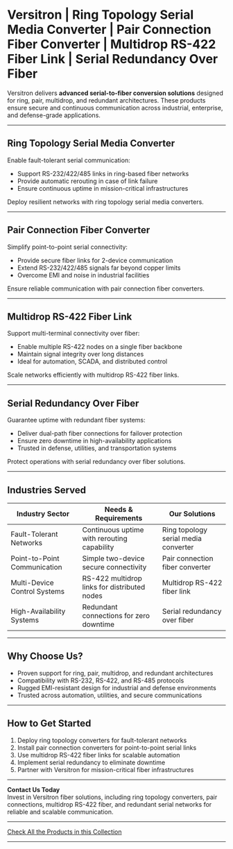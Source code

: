 # Versitron | Ring Topology Serial Media Converter | Pair Connection Fiber Converter | Multidrop RS-422 Fiber Link | Serial Redundancy Over Fiber

Versitron delivers **advanced serial-to-fiber conversion solutions** designed for ring, pair, multidrop, and redundant architectures. These products ensure secure and continuous communication across industrial, enterprise, and defense-grade applications.

---

## Ring Topology Serial Media Converter

Enable fault-tolerant serial communication:  

- Support RS-232/422/485 links in ring-based fiber networks  
- Provide automatic rerouting in case of link failure  
- Ensure continuous uptime in mission-critical infrastructures  

Deploy resilient networks with ring topology serial media converters.

---

## Pair Connection Fiber Converter

Simplify point-to-point serial connectivity:  

- Provide secure fiber links for 2-device communication  
- Extend RS-232/422/485 signals far beyond copper limits  
- Overcome EMI and noise in industrial facilities  

Ensure reliable communication with pair connection fiber converters.

---

## Multidrop RS-422 Fiber Link

Support multi-terminal connectivity over fiber:  

- Enable multiple RS-422 nodes on a single fiber backbone  
- Maintain signal integrity over long distances  
- Ideal for automation, SCADA, and distributed control  

Scale networks efficiently with multidrop RS-422 fiber links.

---

## Serial Redundancy Over Fiber

Guarantee uptime with redundant fiber systems:  

- Deliver dual-path fiber connections for failover protection  
- Ensure zero downtime in high-availability applications  
- Trusted in defense, utilities, and transportation systems  

Protect operations with serial redundancy over fiber solutions.

---

## Industries Served

| Industry Sector              | Needs & Requirements                          | Our Solutions                              |
|-------------------------------|-----------------------------------------------|-------------------------------------------|
| Fault-Tolerant Networks       | Continuous uptime with rerouting capability   | Ring topology serial media converter       |
| Point-to-Point Communication  | Simple two-device secure connectivity         | Pair connection fiber converter            |
| Multi-Device Control Systems  | RS-422 multidrop links for distributed nodes  | Multidrop RS-422 fiber link                |
| High-Availability Systems     | Redundant connections for zero downtime       | Serial redundancy over fiber               |

---

## Why Choose Us?

- Proven support for ring, pair, multidrop, and redundant architectures  
- Compatibility with RS-232, RS-422, and RS-485 protocols  
- Rugged EMI-resistant design for industrial and defense environments  
- Trusted across automation, utilities, and secure communications  

---

## How to Get Started

1. Deploy ring topology converters for fault-tolerant networks  
2. Install pair connection converters for point-to-point serial links  
3. Use multidrop RS-422 fiber links for scalable automation  
4. Implement serial redundancy to eliminate downtime  
5. Partner with Versitron for mission-critical fiber infrastructures  

---

**Contact Us Today**  
Invest in Versitron fiber solutions, including ring topology converters, pair connections, multidrop RS-422 fiber, and redundant serial networks for reliable and scalable communication.  

---

[Check All the Products in this Collection](https://www.versitron.com/collections/serial-to-fiber-converters)

---
